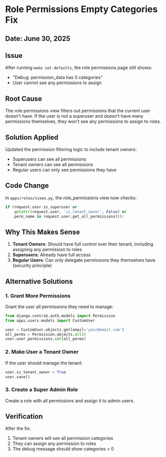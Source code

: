 # Role Permissions Empty Categories Fix

## Date: June 30, 2025

## Issue
After running `make set-defaults`, the role permissions page still shows:
- "Debug: permission_data has 0 categories"
- User cannot see any permissions to assign

## Root Cause
The role permissions view filters out permissions that the current user doesn't have. If the user is not a superuser and doesn't have many permissions themselves, they won't see any permissions to assign to roles.

## Solution Applied
Updated the permission filtering logic to include tenant owners:
- Superusers can see all permissions
- Tenant owners can see all permissions 
- Regular users can only see permissions they have

## Code Change
In `apps/roles/views.py`, the role_permissions view now checks:
```python
if (request.user.is_superuser or 
    getattr(request.user, 'is_tenant_owner', False) or 
    perm_name in request.user.get_all_permissions()):
```

## Why This Makes Sense
1. **Tenant Owners**: Should have full control over their tenant, including assigning any permission to roles
2. **Superusers**: Already have full access
3. **Regular Users**: Can only delegate permissions they themselves have (security principle)

## Alternative Solutions

### 1. Grant More Permissions
Grant the user all permissions they need to manage:
```python
from django.contrib.auth.models import Permission
from apps.users.models import CustomUser

user = CustomUser.objects.get(email='your@email.com')
all_perms = Permission.objects.all()
user.user_permissions.set(all_perms)
```

### 2. Make User a Tenant Owner
If the user should manage the tenant:
```python
user.is_tenant_owner = True
user.save()
```

### 3. Create a Super Admin Role
Create a role with all permissions and assign it to admin users.

## Verification
After the fix:
1. Tenant owners will see all permission categories
2. They can assign any permission to roles
3. The debug message should show categories > 0
